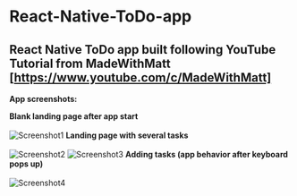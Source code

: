 # React-Native-ToDo-app
React Native ToDo app built following YouTube Tutorial from MadeWithMatt [https://www.youtube.com/c/MadeWithMatt]
-----------------------------------------------
**App screenshots:**

**Blank landing page after app start**<br><br>
![Screenshot1](https://github.com/josippr/React-Native-ToDo-app/blob/main/screenshots/ToDoList_screenshot2.jpeg)
**Landing page with several tasks**<br><br>
![Screenshot2](https://github.com/josippr/React-Native-ToDo-app/blob/main/screenshots/ToDoList_screenshot1.jpeg)
![Screenshot3](https://github.com/josippr/React-Native-ToDo-app/blob/main/screenshots/ToDoList_screenshot3.jpeg)
**Adding tasks (app behavior after keyboard pops up)**<br><br>
![Screenshot4](https://github.com/josippr/React-Native-ToDo-app/blob/main/screenshots/ToDoList_screenshot4.jpeg)
